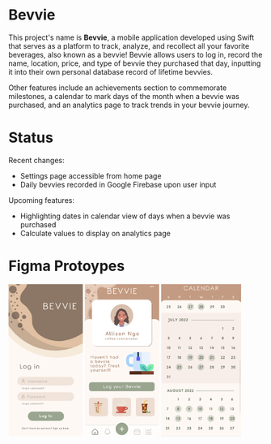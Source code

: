 # Bevvie 

This project's name is **Bevvie**, a mobile application developed using Swift that serves as a platform to track, analyze, and recollect all your favorite beverages, also known as a bevvie! Bevvie allows users to log in, record the name, location, price, and type of bevvie they purchased that day, inputting it into their own personal database record of lifetime bevvies. 

Other features include an achievements section to commemorate milestones, a calendar to mark days of the month when a bevvie was purchased, and an analytics page to track trends in your bevvie journey.

# Status

Recent changes: 
- Settings page accessible from home page
- Daily bevvies recorded in Google Firebase upon user input

Upcoming features:
- Highlighting dates in calendar view of days when a bevvie was purchased
- Calculate values to display on analytics page

# Figma Protoypes

<!-- ![Log In Page](/screenshots/1a.png)
![Home Page](/screenshots/1b.png)
![Calendar Page](/screenshots/1c.png) -->

<img src="https://github.com/ngoallison/BevvieUI/blob/%2C/screenshots/1a.png" height="300"> <img src="https://github.com/ngoallison/BevvieUI/blob/%2C/screenshots/1b.png" height="300"> <img src="https://github.com/ngoallison/BevvieUI/blob/%2C/screenshots/1c.png" height="300">

